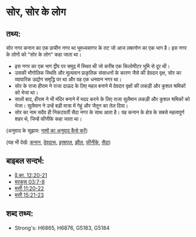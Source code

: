 # सोर, सोर के लोग #

## तथ्य: ##

सोर नगर कनान का एक प्राचीन नगर था भूमध्यसागर के तट जो आज लबानोन का एक भाग है। इस नगर के लोगों को "सोर के लोग" कहा जाता था।

* इस नगर का एक भाग द्वीप पर समुद्र में स्थित थी जो करीब एक किलोमीटर भूमि से दूर थी।
* उसकी भौगोलिक स्थिति और मूल्यवान प्राकृतिक संसाधनों के कारण जैसे की देवदार वृक्ष, सोर का व्यापारिक उद्योग समृद्धि पर था और वह एक धनवान नगर था।
* सोर के राजा हीराम ने राजा दाऊद के लिए महल बनाने में देवदार वृक्षों की लकड़ी और कुशल श्रमिकों को भेजा था।
* सालों बाद, हीराम ने भी मंदिर बनाने में मदद करने के लिए राजा सुलैमान लकड़ी और कुशल श्रमिकों को भेजा। सुलैमान ने उन्हें बड़ी मात्रा में गेहूं और जैतून का तेल दिया।
* सोर का नाम सदैव ही निकटवर्ती सैदा नगर के साथ आता है। यह कनान के क्षेत्र के सबसे महत्वपूर्ण शहर थे, जिन्हें फीनीके कहा जाता था।


(अनुवाद के सुझाव: [नामों का अनुवाद कैसे करें](rc://hi/ta/man/translate/translate-names))

(यह भी देखें: [कनान](../names/canaan.md), [देवदारू](../other/cedar.md), [इस्राएल](../kt/israel.md), [झील](../names/mediterranean.md), [फीनीके](../names/phonecia.md), [सैदा](../names/sidon.md))

## बाइबल सन्दर्भ: ##

* [प्रे.का. 12:20-21](rc://hi/tn/help/act/12/20)
* [मरकुस 03:7-8](rc://hi/tn/help/mrk/03/07)
* [मत्ती 11:20-22](rc://hi/tn/help/mat/11/20)
* [मत्ती 15:21-23](rc://hi/tn/help/mat/15/21)

## शब्द तथ्य: ##

* Strong's: H6865, H6876, G5183, G5184
